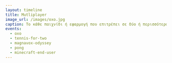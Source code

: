 ```yaml
---
layout: timeline 
title: Mutliplayer
image_url: /images/oxo.jpg
caption: Το κάθε παιχνίδι ή εφαρμογή που επιτρέπει σε δύο ή περισσότερα άτομα να αλλιλεπιδράσουν μεταξύ τους μέσα στο ίδιο περιβάλλον την ίδια χρονική στιγμή. Αυτό μπορεί να συμβαίνει είτε ενώ βρισκονταί στο ίδιο δωμάτιο είτε στο ίδιο υπολογιστικό σύστημα.
events:
  - oxo
  - tennis-for-two
  - magnavox-odyssey
  - pong
  - minecraft-end-user
---
```

